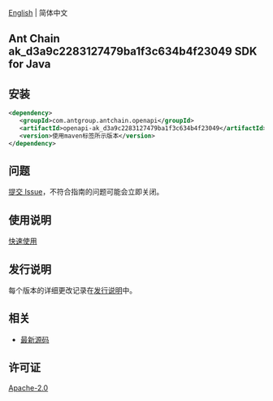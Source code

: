 [English](README.md) | 简体中文

## Ant Chain ak_d3a9c2283127479ba1f3c634b4f23049 SDK for Java

## 安装

```xml
<dependency>
   <groupId>com.antgroup.antchain.openapi</groupId>
   <artifactId>openapi-ak_d3a9c2283127479ba1f3c634b4f23049</artifactId>
   <version>使用maven标签所示版本</version>
</dependency>
```

## 问题

[提交 Issue](https://github.com/alipay/antchain-openapi-prod-sdk/issues/new)，不符合指南的问题可能会立即关闭。

## 使用说明

[快速使用](https://github.com/alipay/antchain-openapi-prod-sdk)

## 发行说明

每个版本的详细更改记录在[发行说明](./ChangeLog.txt)中。

## 相关

- [最新源码](https://github.com/alipay/antchain-openapi-prod-sdk/)

## 许可证

[Apache-2.0](http://www.apache.org/licenses/LICENSE-2.0)
